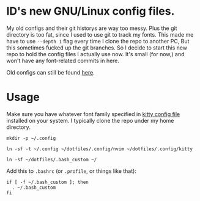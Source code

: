 # ID's new GNU/Linux config files.

My old configs and their git historys are way too messy.  Plus the git directory is too fat, since I used to use git to track my fonts.  This made me have to use `--depth 1` flag every time I clone the repo to another PC, But this sometimes fucked up the git branches.  So I decide to start this new repo to hold the config files I actually use now.  It's small (for now,) and won't have any font-related commits in here.

Old configs can still be found [here](https://www.github.com/funk443/old-dotfiles).

# Usage

Make sure you have whatever font family specified in [kitty config file](./.config/kitty/kitty.conf) installed on your system.  I typically clone the repo under my home directory.

```
mkdir -p ~/.config

ln -sf -t ~/.config ~/dotfiles/.config/nvim ~/dotfiles/.config/kitty

ln -sf ~/dotfiles/.bash_custom ~/
```

Add this to `.bashrc` (or `.profile`, or things like that):

```
if [ -f ~/.bash_custom ]; then
  . ~/.bash_custom
fi
```
